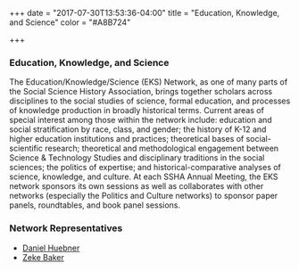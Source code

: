 +++
date = "2017-07-30T13:53:36-04:00"
title = "Education, Knowledge, and Science"
color = "#A8B724"

+++

### Education, Knowledge, and Science

The Education/Knowledge/Science (EKS) Network, as one of many parts of the Social Science History Association, brings together scholars across disciplines to the social studies of science, formal education, and processes of knowledge production in broadly historical terms. Current areas of special interest among those within the network include: education and social stratification by race, class, and gender; the history of K-12 and higher education institutions and practices; theoretical bases of social-scientific research; theoretical and methodological engagement between Science & Technology Studies and disciplinary traditions in the social sciences; the politics of expertise; and historical-comparative analyses of science, knowledge, and culture. At each SSHA Annual Meeting, the EKS network sponsors its own sessions as well as collaborates with other networks (especially the Politics and Culture networks) to sponsor paper panels, roundtables, and book panel sessions.

### Network Representatives

- [Daniel Huebner](drhuebne@uncg.edu)
- [Zeke Baker](ejbaker@ucdavis.edu)
